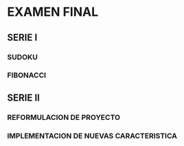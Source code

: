# EXAMEN FINAL

## SERIE I
### SUDOKU
### FIBONACCI

## SERIE II
### REFORMULACION DE PROYECTO
### IMPLEMENTACION DE NUEVAS CARACTERISTICA
